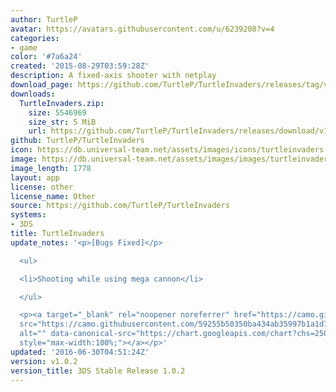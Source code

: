 ```yaml
---
author: TurtleP
avatar: https://avatars.githubusercontent.com/u/6239208?v=4
categories:
- game
color: '#7a6a24'
created: '2015-08-29T03:59:28Z'
description: A fixed-axis shooter with netplay
download_page: https://github.com/TurtleP/TurtleInvaders/releases/tag/v1.0.2
downloads:
  TurtleInvaders.zip:
    size: 5546969
    size_str: 5 MiB
    url: https://github.com/TurtleP/TurtleInvaders/releases/download/v1.0.2/TurtleInvaders.zip
github: TurtleP/TurtleInvaders
icon: https://db.universal-team.net/assets/images/icons/turtleinvaders.png
image: https://db.universal-team.net/assets/images/images/turtleinvaders.png
image_length: 1778
layout: app
license: other
license_name: Other
source: https://github.com/TurtleP/TurtleInvaders
systems:
- 3DS
title: TurtleInvaders
update_notes: '<p>[Bugs Fixed]</p>

  <ul>

  <li>Shooting while using mega cannon</li>

  </ul>

  <p><a target="_blank" rel="noopener noreferrer" href="https://camo.githubusercontent.com/59255b50350ba434ab35997b1a1d7b208de116605180173f0f268bf7e00edc8d/68747470733a2f2f63686172742e676f6f676c65617069732e636f6d2f63686172743f6368733d32353078323530266368743d71722663686c3d6874747073253341253246253246646c2e64726f70626f7875736572636f6e74656e742e636f6d253246752532463937363339333437253246547572746c65496e7661646572732e636961"><img
  src="https://camo.githubusercontent.com/59255b50350ba434ab35997b1a1d7b208de116605180173f0f268bf7e00edc8d/68747470733a2f2f63686172742e676f6f676c65617069732e636f6d2f63686172743f6368733d32353078323530266368743d71722663686c3d6874747073253341253246253246646c2e64726f70626f7875736572636f6e74656e742e636f6d253246752532463937363339333437253246547572746c65496e7661646572732e636961"
  alt="" data-canonical-src="https://chart.googleapis.com/chart?chs=250x250&amp;cht=qr&amp;chl=https%3A%2F%2Fdl.dropboxusercontent.com%2Fu%2F97639347%2FTurtleInvaders.cia"
  style="max-width:100%;"></a></p>'
updated: '2016-06-30T04:51:24Z'
version: v1.0.2
version_title: 3DS Stable Release 1.0.2
---
```

